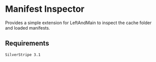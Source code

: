 # Manifest Inspector

Provides a simple extension for LeftAndMain to inspect the cache folder and loaded manifests.

## Requirements
	SilverStripe 3.1